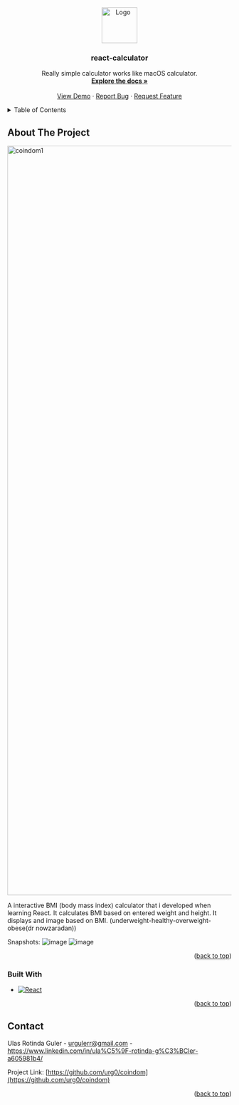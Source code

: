
<a name="readme-top"></a>
<br />
<div align="center">
  <a href="https://github.com/github_username/repo_name">
    <img src="https://github.com/urg0/bmi-calculator/assets/81859377/7214abb0-6fc5-45c8-8f73-df92fbb01e97" alt="Logo" width="80" height="80">


  </a>

<h3 align="center">react-calculator</h3>

  <p align="center">
Really simple calculator works like macOS calculator.
    <br />
    <a href="https://github.com/urg0/react-calculator"><strong>Explore the docs »</strong></a>
    <br />
    <br />
    <a href="https://github.com/urg0/react-calculator">View Demo</a>
    ·
    <a href="https://github.com/urg0/react-calculator/issues">Report Bug</a>
    ·
    <a href="https://github.com/urg0/react-calculator">Request Feature</a>
  </p>
</div>




<details>
  <summary>Table of Contents</summary>
  <ol>
    <li>
      <a href="#about-the-project">About The Project</a>
      <ul>
        <li><a href="#built-with">Built With</a></li>
      </ul>
    </li>
    <li>
      <a href="#getting-started">Getting Started</a>
      <ul>
        <li><a href="#prerequisites">Prerequisites</a></li>
        <li><a href="#installation">Installation</a></li>
      </ul>
    </li>
    <li><a href="#usage">Usage</a></li>
    <li><a href="#roadmap">Roadmap</a></li>
    <li><a href="#contributing">Contributing</a></li>
    <li><a href="#license">License</a></li>
    <li><a href="#contact">Contact</a></li>
    <li><a href="#acknowledgments">Acknowledgments</a></li>
  </ol>
</details>



<!-- ABOUT THE PROJECT -->
## About The Project

<img width="1680" alt="coindom1" src="https://github.com/urg0/bmi-calculator/assets/81859377/47763521-cf24-4f6c-91b4-ee3d0fd18894">



A interactive BMI (body mass index) calculator that i developed when learning React. It calculates BMI based on entered weight and height. 
It displays and image based on BMI. (underweight-healthy-overweight-obese(dr nowzaradan))

Snapshots:
![image](https://github.com/urg0/bmi-calculator/assets/81859377/655be5ec-7a72-4e02-bf21-80e051b8bc8c)
![image](https://github.com/urg0/bmi-calculator/assets/81859377/fb782310-9ba3-4750-99ef-21a462fcd69f)



<p align="right">(<a href="#readme-top">back to top</a>)</p>



### Built With


* [![React][React.js]][React-url]

<p align="right">(<a href="#readme-top">back to top</a>)</p>

## Contact

Ulas Rotinda Guler  - urgulerr@gmail.com - https://www.linkedin.com/in/ula%C5%9F-rotinda-g%C3%BCler-a605981b4/

Project Link: [https://github.com/urg0/coindom](https://github.com/urg0/coindom)

<p align="right">(<a href="#readme-top">back to top</a>)</p>


[React.js]: https://img.shields.io/badge/React-20232A?style=for-the-badge&logo=react&logoColor=61DAFB
[React-url]: https://reactjs.org/
